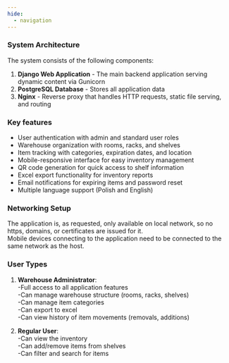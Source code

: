 ```yaml
---
hide:
  - navigation
---
```


### System Architecture

The system consists of the following components:

1. **Django Web Application** - The main backend application serving dynamic content via Gunicorn
2. **PostgreSQL Database** - Stores all application data
3. **Nginx** - Reverse proxy that handles HTTP requests, static file serving, and routing

### Key features
- User authentication with admin and standard user roles
- Warehouse organization with rooms, racks, and shelves
- Item tracking with categories, expiration dates, and location
- Mobile-responsive interface for easy inventory management
- QR code generation for quick access to shelf information
- Excel export functionality for inventory reports
- Email notifications for expiring items and password reset
- Multiple language support (Polish and English)

### Networking Setup

The application is, as requested, only available on local network, so no https, domains, or certificates are issued for it.  
Mobile devices connecting to the application need to be connected to the same network as the host.

### User Types

1. **Warehouse Administrator**:  
   -Full access to all application features  
   -Can manage warehouse structure (rooms, racks, shelves)  
   -Can manage item categories  
   -Can export to excel  
   -Can view history of item movements (removals, additions)

2. **Regular User**:  
   -Can view the inventory  
   -Can add/remove items from shelves  
   -Can filter and search for items

